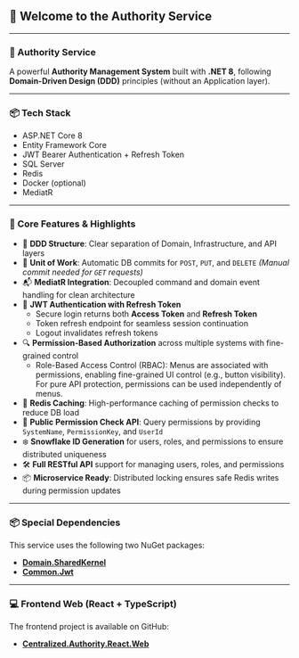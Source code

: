 ## 👋 Welcome to the Authority Service

---

### 🔐 Authority Service

A powerful **Authority Management System** built with **.NET 8**, following **Domain-Driven Design (DDD)** principles (without an Application layer).

---

### 📦 Tech Stack

* ASP.NET Core 8
* Entity Framework Core
* JWT Bearer Authentication + Refresh Token
* SQL Server
* Redis
* Docker (optional)
* MediatR 

---

### 🚀 Core Features & Highlights

* 🧱 **DDD Structure**: Clear separation of Domain, Infrastructure, and API layers
* 💾 **Unit of Work**: Automatic DB commits for `POST`, `PUT`, and `DELETE`
  *(Manual commit needed for `GET` requests)*
* 📬 **MediatR Integration**: Decoupled command and domain event handling for clean architecture
* 🔐 **JWT Authentication with Refresh Token**
  * Secure login returns both **Access Token** and **Refresh Token**
  * Token refresh endpoint for seamless session continuation
  * Logout invalidates refresh tokens
* 🔍 **Permission-Based Authorization** across multiple systems with fine-grained control
   * Role-Based Access Control (RBAC):
   Menus are associated with permissions, enabling fine-grained UI control (e.g., button visibility).
   For pure API protection, permissions can be used independently of menus.
* 🚀 **Redis Caching**: High-performance caching of permission checks to reduce DB load
* 🧾 **Public Permission Check API**: Query permissions by providing `SystemName`, `PermissionKey`, and `UserId`
* ❄️ **Snowflake ID Generation** for users, roles, and permissions to ensure distributed uniqueness
* 🛠️ **Full RESTful API** support for managing users, roles, and permissions
* 📦 **Microservice Ready**: Distributed locking ensures safe Redis writes during permission updates

---


### 📦 Special Dependencies

This service uses the following two NuGet packages:

* [**Domain.SharedKernel**](https://github.com/sharisp/Domain.SharedKernel)
* [**Common.Jwt**](https://github.com/sharisp/Common.Jwt)

---

### 💻 Frontend Web (React + TypeScript)

The frontend project is available on GitHub:

* [**Centralized.Authority.React.Web**](https://github.com/sharisp/Centralized.Authority.React.Web)






